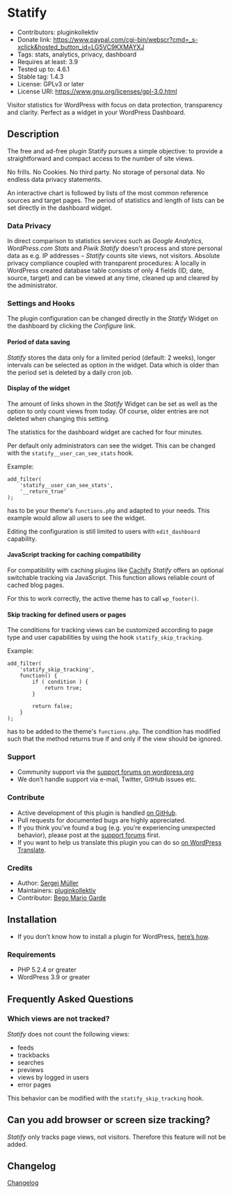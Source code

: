# Statify #
* Contributors:      pluginkollektiv
* Donate link:       https://www.paypal.com/cgi-bin/webscr?cmd=_s-xclick&hosted_button_id=LG5VC9KXMAYXJ
* Tags:              stats, analytics, privacy, dashboard
* Requires at least: 3.9
* Tested up to:      4.6.1
* Stable tag:        1.4.3
* License:           GPLv3 or later
* License URI:       https://www.gnu.org/licenses/gpl-3.0.html

Visitor statistics for WordPress with focus on data protection, transparency and clarity. Perfect as a widget in your WordPress Dashboard.

## Description ##
The free and ad-free plugin Statify pursues a simple objective: to provide a straightforward and compact access to the number of site views.

No frills. No Cookies. No third party. No storage of personal data. No endless data privacy statements.

An interactive chart is followed by lists of the most common reference sources and target pages. The period of statistics and length of lists can be set directly in the dashboard widget.

### Data Privacy ###
In direct comparison to statistics services such as *Google Analytics*, *WordPress.com Stats* and *Piwik* *Statify* doesn't process and store personal data as e.g. IP addresses – *Statify* counts site views, not visitors.
Absolute privacy compliance coupled with transparent procedures: A locally in WordPress created database table consists of only 4 fields (ID, date, source, target) and can be viewed at any time, cleaned up and cleared by the administrator.

### Settings and Hooks ###
The plugin configuration can be changed directly in the *Statify* Widget on the dashboard by clicking the *Configure* link.

#### Period of data saving
*Statify* stores the data only for a limited period (default: 2 weeks), longer intervals can be selected as option in the widget. Data which is older than the period set is deleted by a daily cron job.

#### Display of the widget
The amount of links shown in the *Statify* Widget can be set as well as the option to only count views from today. Of course, older entries are not deleted when changing this setting.

The statistics for the dashboard widget are cached for four minutes.

Per default only administrators can see the widget. This can be changed with the `statify__user_can_see_stats` hook.

Example:

```
add_filter(
    'statify__user_can_see_stats',
    '__return_true'
);
```

has to be your theme's `functions.php` and adapted to your needs. This example would allow all users to see the widget.

Editing the configuration is still limited to users with `edit_dashboard` capability.

#### JavaScript tracking for caching compatibility
For compatibility with caching plugins like [Cachify](http://cachify.de) *Statify* offers an optional switchable tracking via JavaScript. This function allows reliable count of cached blog pages.

For this to work correctly, the active theme has to call `wp_footer()`.

#### Skip tracking for defined users or pages
The conditions for tracking views can be customized according to page type and user capabilities by using the hook `statify_skip_tracking`.

Example:

```
add_filter(
    'statify_skip_tracking',
    function() {
        if ( condition ) {
            return true;
        }

        return false;
    }
);
```

has to be added to the theme's `functions.php`. The condition has modified such that the method returns true if and only if the view should be ignored.

### Support ###
* Community support via the [support forums on wordpress.org](https://wordpress.org/support/plugin/statify)
* We don’t handle support via e-mail, Twitter, GitHub issues etc.

### Contribute ###
* Active development of this plugin is handled [on GitHub](https://github.com/pluginkollektiv/statify).
* Pull requests for documented bugs are highly appreciated.
* If you think you’ve found a bug (e.g. you’re experiencing unexpected behavior), please post at the [support forums](https://wordpress.org/support/plugin/statify) first.
* If you want to help us translate this plugin you can do so [on WordPress Translate](https://translate.wordpress.org/projects/wp-plugins/statify).

### Credits ###
* Author: [Sergej Müller](https://sergejmueller.github.io/)
* Maintainers: [pluginkollektiv](http://pluginkollektiv.org/)
* Contributor: [Bego Mario Garde](https://garde-medienberatung.de)

## Installation ##
* If you don’t know how to install a plugin for WordPress, [here’s how](https://codex.wordpress.org/Managing_Plugins#Installing_Plugins).

### Requirements ###
* PHP 5.2.4 or greater
* WordPress 3.9 or greater


## Frequently Asked Questions

### Which views are not tracked?
*Statify* does not count the following views:

* feeds
* trackbacks
* searches
* previews
* views by logged in users
* error pages

This behavior can be modified with the `statify_skip_tracking` hook.


## Can you add browser or screen size tracking?
*Statify* only tracks page views, not visitors. Therefore this feature will not be added.


## Changelog
[Changelog](CHANGELOG.md)